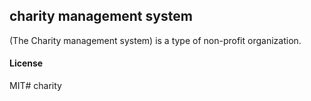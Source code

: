 ## charity management system

 (The Charity management system) is a type of non-profit organization.

#### License

MIT# charity

